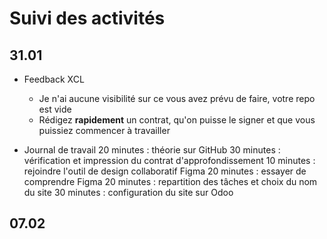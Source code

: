 # Suivi des activités

## 31.01

- Feedback XCL
    - Je n'ai aucune visibilité sur ce vous avez prévu de faire, votre repo est vide
    - Rédigez **rapidement** un contrat, qu'on puisse le signer et que vous puissiez commencer à travailler

- Journal de travail
    20 minutes : théorie sur GitHub
    30 minutes : vérification et impression du contrat d'approfondissement
    10 minutes : rejoindre l'outil de design collaboratif Figma
    20 minutes : essayer de comprendre Figma
    20 minutes : repartition des tâches et choix du nom du site
    30 minutes : configuration du site sur Odoo


## 07.02

